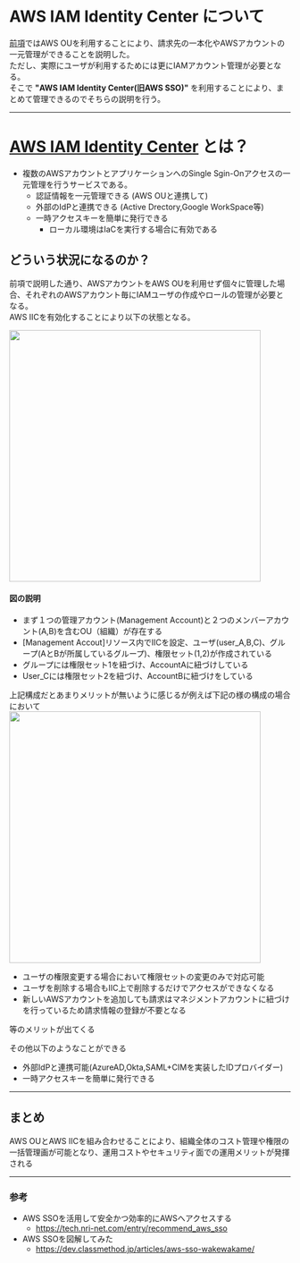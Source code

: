 # AWS IAM Identity Center について
[前項](https://github.com/YoichiSoma/sites/blob/main/docs/aws/study/account_ou.md)ではAWS OUを利用することにより、請求先の一本化やAWSアカウントの一元管理ができることを説明した。   
ただし、実際にユーザが利用するためには更にIAMアカウント管理が必要となる。  
そこで **"AWS IAM Identity Center(旧AWS SSO)"** を利用することにより、まとめて管理できるのでそちらの説明を行う。

---

# [AWS IAM Identity Center](https://docs.aws.amazon.com/ja_jp/singlesignon/latest/userguide/what-is.html) とは？
- 複数のAWSアカウントとアプリケーションへのSingle Sgin-Onアクセスの一元管理を行うサービスである。
  - 認証情報を一元管理できる (AWS OUと連携して)
  - 外部のIdPと連携できる (Active Drectory,Google WorkSpace等)
  - 一時アクセスキーを簡単に発行できる
     - ローカル環境はIaCを実行する場合に有効である

## どういう状況になるのか？
前項で説明した通り、AWSアカウントをAWS OUを利用せず個々に管理した場合、それぞれのAWSアカウント毎にIAMユーザの作成やロールの管理が必要となる。   
AWS IICを有効化することにより以下の状態となる。

<img src="https://github.com/YoichiSoma/sites/assets/125415634/b148e99a-ce90-4bbe-a203-ab41257032ab" width="450">

#### 図の説明
- まず１つの管理アカウント(Management Account)と２つのメンバーアカウント(A,B)を含むOU（組織）が存在する
- [Management Accout]リソース内でIICを設定、ユーザ(user_A,B,C)、グループ(AとBが所属しているグループ)、権限セット(1,2)が作成されている
- グループには権限セット1を紐づけ、AccountAに紐づけしている
- User_Cには権限セット2を紐づけ、AccountBに紐づけをしている

上記構成だとあまりメリットが無いように感じるが例えば下記の様の構成の場合において   
<img src="https://github.com/YoichiSoma/sites/assets/125415634/7597257e-2af0-4795-81f7-ee21948a724b" width="450">   
- ユーザの権限変更する場合において権限セットの変更のみで対応可能
- ユーザを削除する場合もIIC上で削除するだけでアクセスができなくなる
- 新しいAWSアカウントを追加しても請求はマネジメントアカウントに紐づけを行っているため請求情報の登録が不要となる

等のメリットが出てくる

その他以下のようなことができる
- 外部IdPと連携可能(AzureAD,Okta,SAML+CIMを実装したIDプロバイダー)
- 一時アクセスキーを簡単に発行できる

---
## まとめ
AWS OUとAWS IICを組み合わせることにより、組織全体のコスト管理や権限の一括管理画が可能となり、運用コストやセキュリティ面での運用メリットが発揮される

---
### 参考
- AWS SSOを活用して安全かつ効率的にAWSへアクセスする
  - https://tech.nri-net.com/entry/recommend_aws_sso
- AWS SSOを図解してみた
  - https://dev.classmethod.jp/articles/aws-sso-wakewakame/
